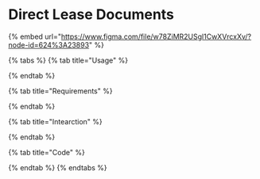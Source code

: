 # Direct Lease Documents

{% embed url="https://www.figma.com/file/w78ZiMR2USgl1CwXVrcxXv/?node-id=624%3A23893" %}



{% tabs %}
{% tab title="Usage" %}

{% endtab %}

{% tab title="Requirements" %}

{% endtab %}

{% tab title="Intearction" %}

{% endtab %}

{% tab title="Code" %}

{% endtab %}
{% endtabs %}

